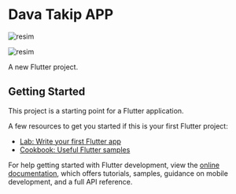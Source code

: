 # Dava Takip APP


![resim](https://github.com/user-attachments/assets/ecfa0c10-59a0-4528-968b-e0f94c452be9)

![resim](https://github.com/user-attachments/assets/584a9b85-a35c-46fb-a5bb-2f2031851f34)


A new Flutter project.

## Getting Started

This project is a starting point for a Flutter application.

A few resources to get you started if this is your first Flutter project:

- [Lab: Write your first Flutter app](https://docs.flutter.dev/get-started/codelab)
- [Cookbook: Useful Flutter samples](https://docs.flutter.dev/cookbook)

For help getting started with Flutter development, view the
[online documentation](https://docs.flutter.dev/), which offers tutorials,
samples, guidance on mobile development, and a full API reference.
